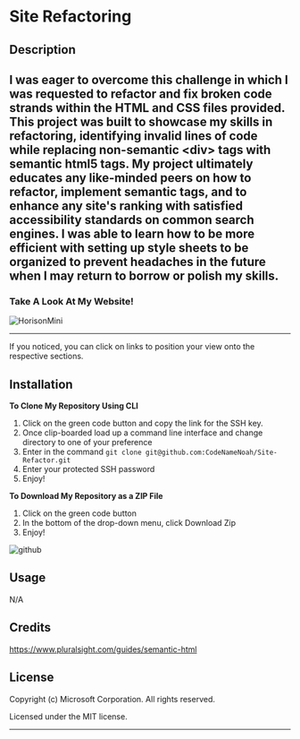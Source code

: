 # Site Refactoring

## Description

<!-- Provide a short description explaining the what, why, and how of your project. Use the following questions as a guide: -->

I was eager to overcome this challenge in which I was requested to refactor and fix broken code strands within the HTML and CSS files provided.
This project was built to showcase my skills in refactoring, identifying invalid lines of code while replacing non-semantic &lt;div&gt; tags with semantic html5 tags.
My project ultimately educates any like-minded peers on how to refactor, implement semantic tags, and to enhance any site's ranking with satisfied accessibility standards on common search engines.
I was able to learn how to be more efficient with setting up style sheets to be organized to prevent headaches in the future when I may return to borrow or polish my skills.
---
### Take A Look At My Website!

![HorisonMini](https://user-images.githubusercontent.com/127361736/227173372-a341a569-569f-4c49-91fc-b93d82c8b0c9.gif)

---
If you noticed, you can click on links to position your view onto the respective sections.

## Installation

**To Clone My Repository Using CLI**

1. Click on the green code button and copy the link for the SSH key.
2. Once clip-boarded load up a command line interface and change directory to one of your preference
3. Enter in the command `git clone git@github.com:CodeNameNoah/Site-Refactor.git`
4. Enter your protected SSH password
5. Enjoy!

**To Download My Repository as a ZIP File**

1. Click on the green code button
2. In the bottom of the drop-down menu, click Download Zip
3. Enjoy!

![github](https://user-images.githubusercontent.com/127361736/227422005-d28a9020-e331-4098-976b-df9c1e545bb4.png)

## Usage

N/A

## Credits

<!-- List your collaborators, if any, with links to their GitHub profiles.

If you used any third-party assets that require attribution, list the creators with links to their primary web presence in this section.

If you followed tutorials, include links to those here as well. -->

https://www.pluralsight.com/guides/semantic-html

## License

Copyright (c) Microsoft Corporation. All rights reserved.

Licensed under the MIT license.

---
